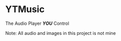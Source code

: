 # YTMusic
The Audio Player ***YOU*** Control


Note: All audio and images in this project is not mine
